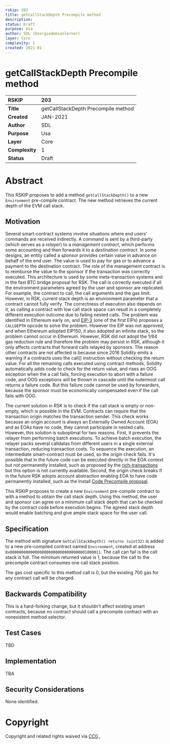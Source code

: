 ```yaml
---
rskip: 203
title: getCallStackDepth Precompile method
description: 
status: Draft
purpose: Usa
author: SDL (@sergiodemianlerner)
layer: Core
complexity: 1
created: 2021-01
---
```

# getCallStackDepth Precompile method


|RSKIP          | 203 |
| :------------ |:-------------|
|**Title**      |getCallStackDepth Precompile method|
|**Created**    |JAN-2021 |
|**Author**     |SDL |
|**Purpose**    |Usa |
|**Layer**      |Core |
|**Complexity** |1 |
|**Status**     |Draft |


# **Abstract**

This RSKIP proposes to add a method `getCallStackDepth()` to a new `Environment`  pre-compile contract. The new method retrieves the current depth of the EVM call stack.

## Motivation

Several smart-contract systems involve situations where end users' commands are received indirectly. A command is sent by a third-party (which serves as a *relayer*) to a *management contract*, which performs some accounting and then forwards it to a *destination contract*. In some designs, an entity called a *sponsor* provides certain value in advance on behalf of the end user. The value is used to pay for gas or to advance a payment to the destination contract. The role of the management contract is to reimburse the value to the sponsor if the transaction was correctly executed. This architecture is used by some meta-transaction systems and in the fast BTC bridge proposal for RSK. The call is correctly executed if all the environment parameters agreed by the user and sponsor are replicated. For example, the contract to call, the call arguments and the gas limit. However, in RSK,  current stack depth is an environment parameter that a contract cannot fully verify. The correctness of execution also depends on it, as calling a contract with low call stack space can result in a completely different execution outcome due to failing nested calls. The problem was identified in Ethereum early on, and [EIP-3](https://eips.ethereum.org/EIPS/eip-3) (one of the first EIPs) proposes a `CALLDEPTH` opcode to solve the problem. However the EIP was not approved, and when Ethereum adopted EIP150, it also adopted an infinite stack, so the problem cannot occur in Ethereum. However, RSK did not adopt the 1/64 gas reduction rule and therefore the problem may persist in RSK, although it only affects contracts that forward calls relayed by sponsors. The reason other contracts are not affected is because since 2016 Solidity emits a warning if a contracts uses the call() instruction without checking the return value. For all the remaining calls executed using contract methods, Solidity automatically adds code to check for the return value, and rises an OOG exception when the a call fails, forcing execution to abort with a failure code, and OOG exceptions will be thrown in cascade until the outermost call returns a failure code. But this failure code cannot be used by forwarders,  because the sponsor must be economically compensated even if the call fails with OOG. 

The current solution in RSK is to check if the call stack is empty or non-empty, which is possible in the EVM. Contracts can require that the transaction origin matches the transaction sender. This check works because an origin account is always an Externally Owned Account (EOA) and as EOAs have no code, they cannot participate in nested calls. However, this solution is suboptimal for two reasons. First, it prevents the relayer from performing batch executions. To achieve  batch execution, the relayer packs several calldatas from different users in a single external transaction, reducing transaction costs. To sequence the execution, an intermediate smart-contract must be used, so the origin check fails. It's possible that in the future code can be executed directly in the EOA context but not permanently installed, such as proposed by the [rich-transactions ](https://github.com/Arachnid/EIPs/blob/richtx/EIPS/EIP-draft-rich-transactions.md) but this option is not currently available. Second, the origin check breaks if in the future RSK adopts account abstraction enabling EOA to have code permanently installed, such as the Install [Code Precompile proposal](https://github.com/rsksmart/RSKIPs/blob/master/IPs/RSKIP167.md).

This RSKIP proposes to create a new `Environment` pre-compile contract to with a method to obtain the call stack depth. Using this method, the user and sponsor can agree on a minimum call stack depth that can be checked by the contract code before execution begins. The agreed stack depth would enable batching and give ample stack space for the user call.

## Specification

The method with signature `GetCallStackDepth() returns (uint32)` is added to a new pre-compiled contract named `Environment`, created at address `0x0000000000000000000000000000000001000011`. The call can fail is the call stack is full. The minimum returned value is 1, because the call to the precompile contract consumes one call stack position.

The gas cost specific to this method call is 0, but the existing 700 gas for any contract call will be charged.


## Backwards Compatibility

This is a hard-forking change, but it shouldn't affect existing smart contracts, because no contract should call a precompile contract with an nonexistent method selector.


## Test Cases

TBD

## Implementation

TBA

## Security Considerations

None identified.

# **Copyright**

Copyright and related rights waived via [CC0](https://creativecommons.org/publicdomain/zero/1.0/).,

 
